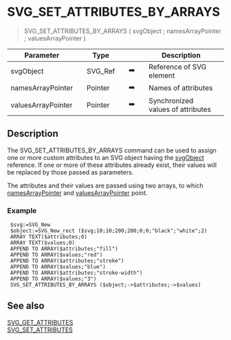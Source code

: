 <!-- SVG_SET_ATTRIBUTES_BY_ARRAYS ( objectID ; Param_2 ; Param_3 )
 -> objectID (Text)
 -> Param_2 (Pointer)
 -> Param_3 (Pointer)-->
# SVG_SET_ATTRIBUTES_BY_ARRAYS

> SVG_SET_ATTRIBUTES_BY_ARRAYS ( svgObject ; namesArrayPointer ; valuesArrayPointer )

| Parameter |     | Type |     |     |     | Description |     |
| --- | --- | --- | --- | --- | --- | --- | --- |
| svgObject |     | SVG_Ref |     | ➡️ |     | Reference of SVG element |     |
| namesArrayPointer |     | Pointer |     | ➡️ |     | Names of attributes |     |
| valuesArrayPointer |     | Pointer |     | ➡️ |     | Synchronized values of attributes |     |

## Description

The SVG_SET_ATTRIBUTES_BY_ARRAYS command can be used to assign one or more custom attributes to an SVG object having the [svgObject](# "Reference of SVG element") reference. If one or more of these attributes already exist, their values will be replaced by those passed as parameters.

The attributes and their values are passed using two arrays, to which [namesArrayPointer](# "Names of attributes") and [valuesArrayPointer](# "Synchronized values of attributes") point.

### Example  

```4d
 $svg:=SVG_New   
 $object:=SVG_New_rect ($svg;10;10;200;200;0;0;"black";"white";2)  
 ARRAY TEXT($attributes;0)  
 ARRAY TEXT($values;0)  
 APPEND TO ARRAY($attributes;"fill")  
 APPEND TO ARRAY($values;"red")  
 APPEND TO ARRAY($attributes;"stroke")  
 APPEND TO ARRAY($values;"blue")  
 APPEND TO ARRAY($attributes;"stroke-width")  
 APPEND TO ARRAY($values;"3")  
 SVG_SET_ATTRIBUTES_BY_ARRAYS ($object;->$attributes;->$values)
```

## See also

[SVG_GET_ATTRIBUTES](SVG_GET_ATTRIBUTES.md)  
[SVG_SET_ATTRIBUTES](SVG_SET_ATTRIBUTES.md)
